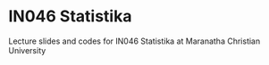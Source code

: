 # IN046 Statistika
Lecture slides and codes for IN046 Statistika at Maranatha Christian University 
